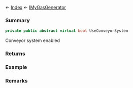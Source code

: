 ← [Index](Api-Index) ← [IMyGasGenerator](Sandbox.ModAPI.Ingame.IMyGasGenerator)

### Summary

```csharp
private public abstract virtual bool UseConveyorSystem
```

Conveyor system enabled

### Returns

### Example

### Remarks


